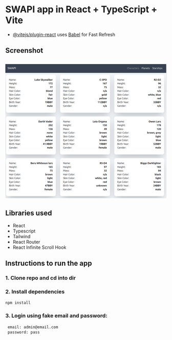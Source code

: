 # SWAPI app in React + TypeScript + Vite

- [@vitejs/plugin-react](https://github.com/vitejs/vite-plugin-react/blob/main/packages/plugin-react/README.md) uses [Babel](https://babeljs.io/) for Fast Refresh
## Screenshot
![Screenshot](./screenshot.png)
- 
## Libraries used 
- React
- Typescript
- Tailwind
- React Router
- React Infinite Scroll Hook


## Instructions to run the app

### 1. Clone repo and cd into dir

### 2. Install dependencies
```
npm install
```

### 3. Login using fake email and password:
```
 email: admin@email.com
 password: pass